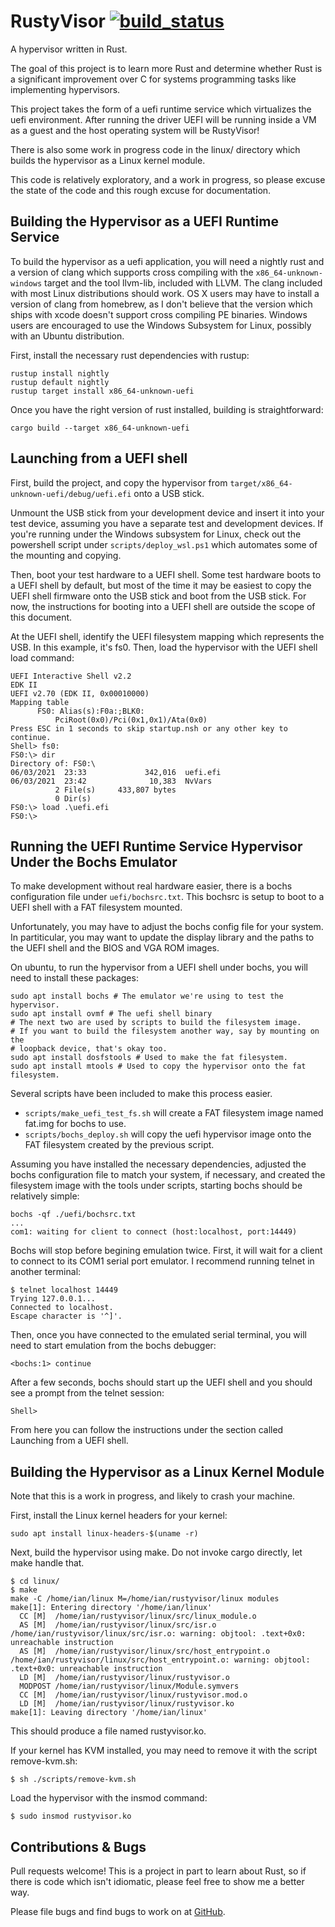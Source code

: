# RustyVisor  [![build_status](https://travis-ci.org/iankronquist/rustyvisor.svg?branch=master)](https://travis-ci.org/iankronquist/rustyvisor)

A hypervisor written in Rust.

The goal of this project is to learn more Rust and determine whether Rust is
a significant improvement over C for systems programming tasks like
implementing hypervisors.

This project takes the form of a uefi runtime service which virtualizes the
uefi environment. After running the driver UEFI will be running inside a VM as
a guest and the host operating system will be RustyVisor!

There is also some work in progress code in the linux/ directory which builds
the hypervisor as a Linux kernel module.

This code is relatively exploratory, and a work in progress, so please excuse
the state of the code and this rough excuse for documentation.


## Building the Hypervisor as a UEFI Runtime Service

To build the hypervisor as a uefi application, you will need a nightly rust and
a version of clang which supports cross compiling with the
`x86_64-unknown-windows` target and the tool llvm-lib, included with LLVM. The
clang included with most Linux distributions should work. OS X users may have
to install a version of clang from homebrew, as I don't believe that the
version which ships with xcode doesn't support cross compiling PE binaries.
Windows users are encouraged to use the Windows Subsystem for Linux, possibly
with an Ubuntu distribution.

First, install the necessary rust dependencies with rustup:
```
rustup install nightly
rustup default nightly
rustup target install x86_64-unknown-uefi
```

Once you have the right version of rust installed, building is straightforward:

```
cargo build --target x86_64-unknown-uefi
```

## Launching from a UEFI shell

First, build the project, and copy the hypervisor from
`target/x86_64-unknown-uefi/debug/uefi.efi` onto a USB stick. 


Unmount the USB stick from your development device and insert it into your test
device, assuming you have a separate test and development devices.
If you're running under the Windows subsystem for Linux, check out the
powershell script under `scripts/deploy_wsl.ps1` which automates some of the
mounting and copying.


Then, boot your test hardware to a UEFI shell. Some test hardware boots to a
UEFI shell by default, but most of the time it may be easiest to copy the UEFI
shell firmware onto the USB stick and boot from the USB stick. For now, the
instructions for booting into a UEFI shell are outside the scope of this
document.

At the UEFI shell, identify the UEFI filesystem mapping which represents the
USB. In this example, it's fs0.
Then, load the hypervisor with the UEFI shell load command:

```
UEFI Interactive Shell v2.2
EDK II
UEFI v2.70 (EDK II, 0x00010000)
Mapping table
      FS0: Alias(s):F0a:;BLK0:
          PciRoot(0x0)/Pci(0x1,0x1)/Ata(0x0)
Press ESC in 1 seconds to skip startup.nsh or any other key to continue.
Shell> fs0:
FS0:\> dir
Directory of: FS0:\
06/03/2021  23:33             342,016  uefi.efi
06/03/2021  23:42              10,383  NvVars
          2 File(s)     433,807 bytes
          0 Dir(s)
FS0:\> load .\uefi.efi
FS0:\>
```

## Running the UEFI Runtime Service Hypervisor Under the Bochs Emulator

To make development without real hardware easier, there is a bochs
configuration file under `uefi/bochsrc.txt`. This bochsrc is setup to boot to a
UEFI shell with a FAT filesystem mounted.

Unfortunately, you may have to adjust the bochs config file for your system. In
partiticular, you may want to update the display library and the paths to the
UEFI shell and the BIOS and VGA ROM images.


On ubuntu, to run the hypervisor from a UEFI shell under bochs, you will need
to install these packages:
```
sudo apt install bochs # The emulator we're using to test the hypervisor.
sudo apt install ovmf # The uefi shell binary
# The next two are used by scripts to build the filesystem image.
# If you want to build the filesystem another way, say by mounting on the
# loopback device, that's okay too.
sudo apt install dosfstools # Used to make the fat filesystem. 
sudo apt install mtools # Used to copy the hypervisor onto the fat filesystem.
```

Several scripts have been included to make this process easier.

* `scripts/make_uefi_test_fs.sh`
   will create a FAT filesystem image named fat.img for bochs to use.
* `scripts/bochs_deploy.sh` will copy the uefi hypervisor image onto the FAT
   filesystem created by the previous script.

Assuming you have installed the necessary dependencies, adjusted the bochs
configuration file to match your system, if necessary, and created the
filesystem image with the tools under scripts, starting bochs should be
relatively simple:
```
bochs -qf ./uefi/bochsrc.txt
...
com1: waiting for client to connect (host:localhost, port:14449)
```
Bochs will stop before begining emulation twice. First, it will wait for a
client to connect to its COM1 serial port emulator. I recommend running telnet
in another terminal:

```
$ telnet localhost 14449
Trying 127.0.0.1...
Connected to localhost.
Escape character is '^]'.
```

Then, once you have connected to the emulated serial terminal, you will need to start emulation from the bochs debugger:
```
<bochs:1> continue
```

After a few seconds, bochs should start up the UEFI shell and you should see a prompt from the telnet session:
```
Shell>
```
From here you can follow the instructions under the section called Launching from a UEFI shell.

## Building the Hypervisor as a Linux Kernel Module

Note that this is a work in progress, and likely to crash your machine.

First, install the Linux kernel headers for your kernel:
```
sudo apt install linux-headers-$(uname -r)
```

Next, build the hypervisor using make. Do not invoke cargo directly, let make handle that.

```
$ cd linux/
$ make
make -C /home/ian/linux M=/home/ian/rustyvisor/linux modules
make[1]: Entering directory '/home/ian/linux'
  CC [M]  /home/ian/rustyvisor/linux/src/linux_module.o
  AS [M]  /home/ian/rustyvisor/linux/src/isr.o
/home/ian/rustyvisor/linux/src/isr.o: warning: objtool: .text+0x0: unreachable instruction
  AS [M]  /home/ian/rustyvisor/linux/src/host_entrypoint.o
/home/ian/rustyvisor/linux/src/host_entrypoint.o: warning: objtool: .text+0x0: unreachable instruction
  LD [M]  /home/ian/rustyvisor/linux/rustyvisor.o
  MODPOST /home/ian/rustyvisor/linux/Module.symvers
  CC [M]  /home/ian/rustyvisor/linux/rustyvisor.mod.o
  LD [M]  /home/ian/rustyvisor/linux/rustyvisor.ko
make[1]: Leaving directory '/home/ian/linux'
```
This should produce a file named rustyvisor.ko.

If your kernel has KVM installed, you may need to remove it with the script remove-kvm.sh:
```
$ sh ./scripts/remove-kvm.sh
```

Load the hypervisor with the insmod command:
```
$ sudo insmod rustyvisor.ko
```

## Contributions & Bugs

Pull requests welcome! This is a project in part to learn about Rust, so if
there is code which isn't idiomatic, please feel free to show me a better way.

Please file bugs and find bugs to work on at
[GitHub](https://github.com/iankronquist/rustyvisor/issues).
